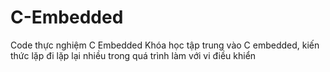 # C-Embedded
Code thực nghiệm C Embedded
Khóa học tập trung vào  C embedded, kiến thức lặp đi lặp lại nhiều trong quá trình làm với vi điều khiển
